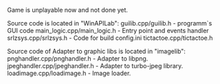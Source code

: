 Game is unplayable now and not done yet. 

Source code is located in "WinAPILab":
guilib.cpp/guilib.h - programm`s GUI code
main_logic.cpp/main_logic.h - Entry point and events handler
srlzsys.cpp/srlzsys.h - Code for build config.ini
tictactoe.cpp/tictactoe.h

Source code of Adapter to graphic libs is located in "imagelib":
pnghandler.cpp/pnghandler.h - Adapter to libpng.
jpeghandler.cpp/jpeghandler.h - Adapter to turbo-jpeg library.
loadimage.cpp/loadimage.h - Image loader.
